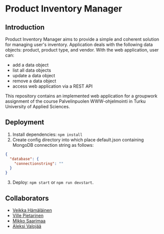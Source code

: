 # Product Inventory Manager

## Introduction
Product Inventory Manager aims to provide a simple and coherent solution for managing user's inventory. Application deals with the following data objects: product, product type, and vendor. With the web application, user can:
- add a data object
- list all data objects
- update a data object
- remove a data object
- access web application via a REST API

This repository contains an implemented web application for a groupwork assignment of the course Palvelinpuolen WWW-ohjelmointi in Turku University of Applied Sciences.

## Deployment
1. Install dependencies: `npm install`
2. Create config directory into which place default.json containing MongoDB connection string as follows:
```json
{
  "database": {
	"connectionstring": ""
  }
}
```
3. Deploy: `npm start` or `npm run devstart`.

## Collaborators
- [Veikka Hämäläinen](https://github.com/hamvei)
- [Ville Pietarinen](https://github.com/vppiet)
- [Mikko Saarimaa](https://github.com/mikkosaarimaa)
- [Aleksi Valojää](https://github.com/Avaloja16)
